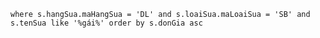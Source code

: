```select s.tenSua, s.hangSua.tenHangSua, s.loaiSua.tenLoai, s.trongLuong, s.donGia from Sua s
where s.hangSua.maHangSua = 'DL' and s.loaiSua.maLoaiSua = 'SB' and s.tenSua like '%gái%' order by s.donGia asc
```
